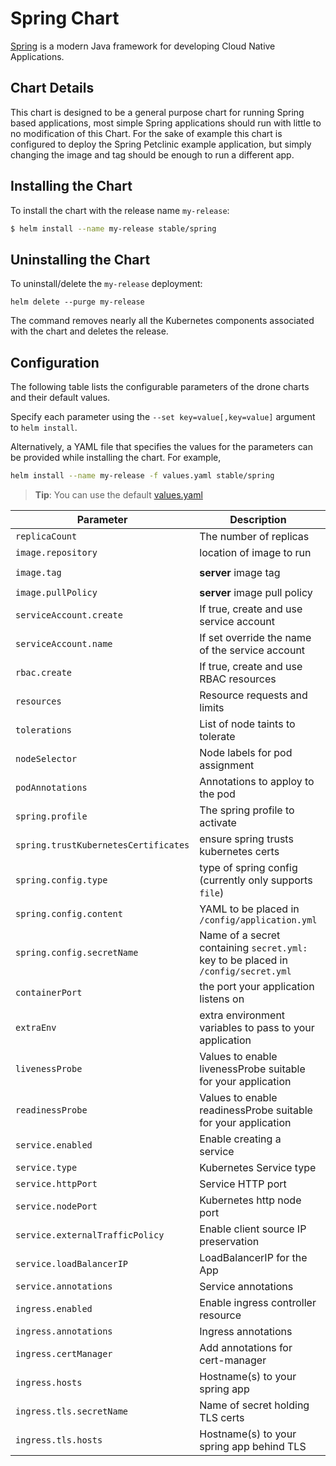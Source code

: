 # Spring Chart

[Spring](http://spring.io/) is a modern Java framework for developing Cloud Native Applications.

## Chart Details

This chart is designed to be a general purpose chart for running Spring based applications, most simple Spring applications should run with little to no modification of this Chart. For the sake of example this chart is configured to deploy the Spring Petclinic example application, but simply changing the image and tag should be enough to run a different app.

## Installing the Chart

To install the chart with the release name `my-release`:

```bash
$ helm install --name my-release stable/spring
```

## Uninstalling the Chart

To uninstall/delete the `my-release` deployment:

```console
helm delete --purge my-release
```

The command removes nearly all the Kubernetes components associated with the
chart and deletes the release.

## Configuration

The following table lists the configurable parameters of the drone charts and their default values.

Specify each parameter using the `--set key=value[,key=value]` argument to `helm install`.

Alternatively, a YAML file that specifies the values for the parameters can be provided while installing the chart. For example,

```bash
helm install --name my-release -f values.yaml stable/spring
```

> **Tip**: You can use the default [values.yaml](values.yaml)

| Parameter | Description | Default |
|-----------|-------------|---------|
| `replicaCount` | The number of replicas | `1` |
| `image.repository`  | location of image to run | `paulczar/petclinic` |
| `image.tag`         | **server** image tag | `2.1.0.BUILD-SNAPSHOT` |
| `image.pullPolicy`  | **server** image pull policy | `IfNotPresent` |
| `serviceAccount.create` | If true, create and use service account | `true` |
| `serviceAccount.name` | If set override the name of the service account |  |
| `rbac.create`  | If true, create and use RBAC resources | `true` |
| `resources` | Resource requests and limits | `{}` |
| `tolerations` | List of node taints to tolerate | `[]` |
| `nodeSelector` | Node labels for pod assignment | `{}` |
| `podAnnotations` | Annotations to apploy to the pod | `{}` |
| `spring.profile` | The spring profile to activate | `nil` |
| `spring.trustKubernetesCertificates` | ensure spring trusts kubernetes certs | `true` |
| `spring.config.type` | type of spring config (currently only supports `file`) | `file` |
| `spring.config.content` | YAML to be placed in `/config/application.yml` | `nil` |
| `spring.config.secretName` | Name of a secret containing `secret.yml:` key to be placed in `/config/secret.yml` | `nil` |
| `containerPort` | the port your application listens on | `8080` |
| `extraEnv` | extra environment variables to pass to your application | `{}` |
| `livenessProbe` | Values to enable livenessProbe suitable for your application | `{}` |
| `readinessProbe` | Values to enable readinessProbe suitable for your application | `{}` |
| `service.enabled` | Enable creating a service | `true` |
| `service.type` | Kubernetes Service type | `ClusterIP` |
| `service.httpPort`| Service HTTP port | `80` |
| `service.nodePort` | Kubernetes http node port | `nil` |
| `service.externalTrafficPolicy` | Enable client source IP preservation | `Cluster` |
| `service.loadBalancerIP` | LoadBalancerIP for the App | `nil` |
| `service.annotations` | Service annotations | `{}` |
| `ingress.enabled` | Enable ingress controller resource | `false` |
| `ingress.annotations` | Ingress annotations | `[]` |
| `ingress.certManager` | Add annotations for cert-manager | `false` |
| `ingress.hosts` | Hostname(s) to your spring app | `[]` |
| `ingress.tls.secretName` | Name of secret holding TLS certs | `nil` |
| `ingress.tls.hosts` | Hostname(s) to your spring app behind TLS | `[]` |
